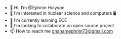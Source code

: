- 👋 Hi, I’m @Ephrim Holyson 
- 👀 I’m interested in nuclear science and computers 🖥
- 🌱 I’m currently learning ECE
- 💞️ I’m looking to collaborate on open source project
- 📫 How to reach me gnanamephrim73@gmail.com 


